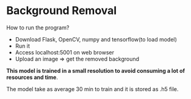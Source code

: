 # Background Removal

How to run the program?

* Download Flask, OpenCV, numpy and tensorflow(to load model)
* Run it
* Access localhost:5001 on web browser
* Upload an image => get the removed background

**This model is trained in a small resolution to avoid consuming a lot of resources and time**.

The model take as average 30 min to train and it is stored as .h5 file.
